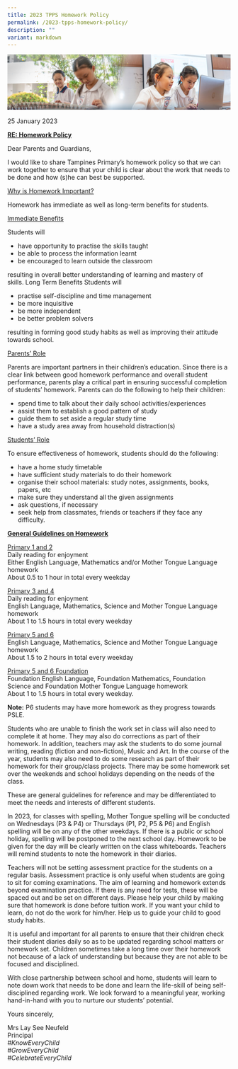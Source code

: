 ```yaml
---
title: 2023 TPPS Homework Policy
permalink: /2023-tpps-homework-policy/
description: ""
variant: markdown
---
```

![](/images/ForParents.jpg)

25 January 2023

<u><b>RE: Homework Policy</b></u>

Dear Parents and Guardians,

I would like to share Tampines Primary’s homework policy so that we can work together to ensure that your child is clear about the work that needs to be done and how (s)he can best be supported.

<u>Why is Homework Important?</u>

Homework has immediate as well as long-term benefits for students.

<u>Immediate Benefits</u>

Students will

*   have opportunity to practise the skills taught
*   be able to process the information learnt
*   be encouraged to learn outside the classroom

resulting in overall better understanding of learning and mastery of skills.&nbsp;Long Term Benefits&nbsp;Students will

*   practise self-discipline and time management
*   be more inquisitive
*   be more independent
*   be better problem solvers

resulting in forming good study habits as well as improving their attitude towards school.

<u>Parents’ Role</u>

Parents are important partners in their children’s education. Since there is a clear link between good homework performance and overall student performance, parents play a critical part in ensuring successful completion of students’ homework. Parents can do the following to help their children:

*   spend time to talk about their daily school activities/experiences
*   assist them to establish a good pattern of study
*   guide them to set aside a regular study time
*   have a study area away from household distraction(s)

<u>Students’ Role</u>

To ensure effectiveness of homework, students should do the following:

*   have a home study timetable
*   have sufficient study materials to do their homework
*   organise their school materials: study notes, assignments, books, papers, etc
*   make sure they understand all the given assignments
*   ask questions, if necessary
*   seek help from classmates, friends or teachers if they face any difficulty.

<u><b>General Guidelines on Homework</b></u>

<u>Primary 1 and 2</u>  
Daily reading for enjoyment  
Either English Language, Mathematics and/or Mother Tongue Language homework  
About 0.5 to 1 hour in total every weekday

<u>Primary 3 and 4</u>  
Daily reading for enjoyment  
English Language, Mathematics, Science and Mother Tongue Language homework  
About 1 to 1.5 hours in total every weekday

<u>Primary 5 and 6</u>  
English Language, Mathematics, Science and Mother Tongue Language homework  
About 1.5 to 2 hours in total every weekday

<u>Primary 5 and 6 Foundation</u>  
Foundation English Language, Foundation Mathematics, Foundation Science and Foundation Mother Tongue Language homework  
About 1 to 1.5 hours in total every weekday.

<b>Note:</b>&nbsp;P6 students may have more homework as they progress towards PSLE.

Students who are unable to finish the work set in class will also need to complete it at home. They may also do corrections as part of their homework. In addition, teachers may ask the students to do some journal writing, reading (fiction and non-fiction), Music and Art. In the course of the year, students may also need to do some research as part of their homework for their group/class projects. There may be some homework set over the weekends and school holidays depending on the needs of the class.

These are general guidelines for reference and may be differentiated to meet the needs and interests of different students.

In 2023, for classes with spelling, Mother Tongue spelling will be conducted on Wednesdays (P3 &amp; P4) or Thursdays (P1, P2, P5 &amp; P6) and English spelling will be on any of the other weekdays. If there is a public or school holiday, spelling will be postponed to the next school day. Homework to be given for the day will be clearly written on the class whiteboards. Teachers will remind students to note the homework in their diaries.

Teachers will not be setting assessment practice for the students on a regular basis. Assessment practice is only useful when students are going to sit for coming examinations. The aim of learning and homework extends beyond examination practice. If there is any need for tests, these will be spaced out and be set on different days. Please help your child by making sure that homework is done before tuition work. If you want your child to learn, do not do the work for him/her. Help us to guide your child to good study habits.

It is useful and important for all parents to ensure that their children check their student diaries daily so as to be updated regarding school matters or homework set. Children sometimes take a long time over their homework not because of a lack of understanding but because they are not able to be focused and disciplined.

With close partnership between school and home, students will learn to note down work that needs to be done and learn the life-skill of being self-disciplined regarding work. We look forward to a meaningful year, working hand-in-hand with you to nurture our students’ potential.

Yours sincerely,

Mrs Lay See Neufeld  
Principal  
_#KnowEveryChild_  
_#GrowEveryChild_  
_#CelebrateEveryChild_